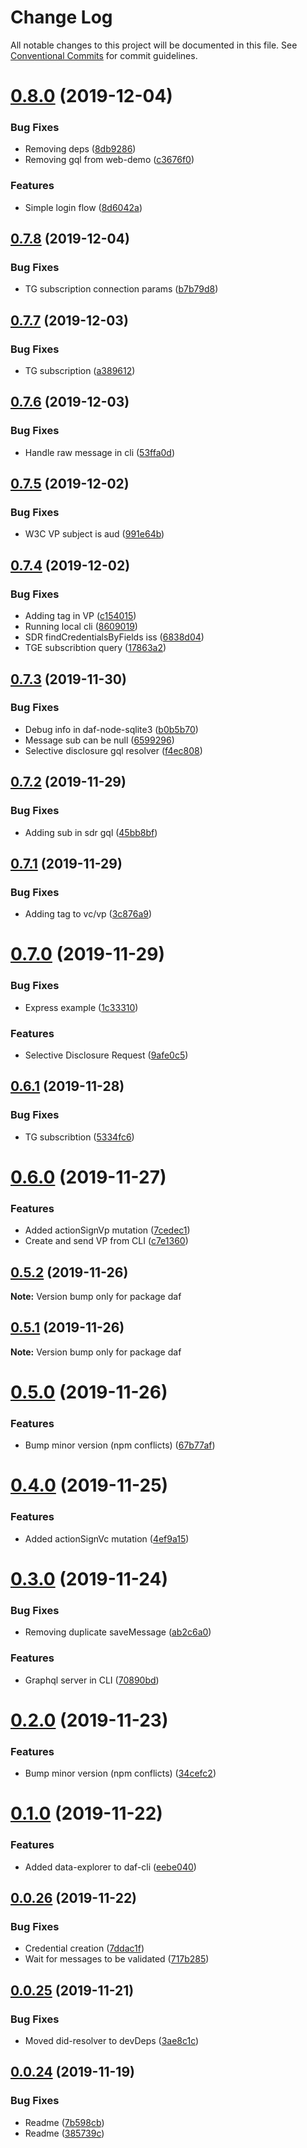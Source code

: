 # Change Log

All notable changes to this project will be documented in this file.
See [Conventional Commits](https://conventionalcommits.org) for commit guidelines.

# [0.8.0](https://github.com/uport-project/daf/compare/v0.7.8...v0.8.0) (2019-12-04)


### Bug Fixes

* Removing deps ([8db9286](https://github.com/uport-project/daf/commit/8db9286b94ac7060035ab75552e2646820326b70))
* Removing gql from web-demo ([c3676f0](https://github.com/uport-project/daf/commit/c3676f0e3913f292b077a4bfaed6d0c70fb5a742))


### Features

* Simple login flow ([8d6042a](https://github.com/uport-project/daf/commit/8d6042aea5f9d35c119c0033d701682f21dfd09a))





## [0.7.8](https://github.com/uport-project/daf/compare/v0.7.7...v0.7.8) (2019-12-04)


### Bug Fixes

* TG subscription connection params ([b7b79d8](https://github.com/uport-project/daf/commit/b7b79d8de874b6010c0017b66b2e775c76c9d514))





## [0.7.7](https://github.com/uport-project/daf/compare/v0.7.6...v0.7.7) (2019-12-03)


### Bug Fixes

* TG subscription ([a389612](https://github.com/uport-project/daf/commit/a38961238af36277cf1cf8316148cb947aa37f6a))





## [0.7.6](https://github.com/uport-project/daf/compare/v0.7.5...v0.7.6) (2019-12-03)


### Bug Fixes

* Handle raw message in cli ([53ffa0d](https://github.com/uport-project/daf/commit/53ffa0d41bc453ce471be81999b93d98fbf16baa))





## [0.7.5](https://github.com/uport-project/daf/compare/v0.7.4...v0.7.5) (2019-12-02)


### Bug Fixes

* W3C VP subject is aud ([991e64b](https://github.com/uport-project/daf/commit/991e64b3189405ddf2c3a43acc15c2ffe652380a))





## [0.7.4](https://github.com/uport-project/daf/compare/v0.7.3...v0.7.4) (2019-12-02)


### Bug Fixes

* Adding tag in VP ([c154015](https://github.com/uport-project/daf/commit/c154015de13a420a685f2115817bef2774a3cb9d))
* Running local cli ([8609019](https://github.com/uport-project/daf/commit/8609019ddc94f3d5fb1d973228740a6ec4e460cc))
* SDR findCredentialsByFields iss ([6838d04](https://github.com/uport-project/daf/commit/6838d04b4c97cf7c11c17f4b8cdfdcebb274161a))
* TGE subscribtion query ([17863a2](https://github.com/uport-project/daf/commit/17863a201edd7f561dab7b1831c8ba45a13abe02))





## [0.7.3](https://github.com/uport-project/daf/compare/v0.7.2...v0.7.3) (2019-11-30)


### Bug Fixes

* Debug info in daf-node-sqlite3 ([b0b5b70](https://github.com/uport-project/daf/commit/b0b5b704bc8ceda994c9ca4b1e369b28192c1af1))
* Message sub can be null ([6599296](https://github.com/uport-project/daf/commit/6599296b2560fddbd63aaa4b45bb920e3fcd0b41))
* Selective disclosure gql resolver ([f4ec808](https://github.com/uport-project/daf/commit/f4ec808cc73fa6096556e0535482611b46c45656))





## [0.7.2](https://github.com/uport-project/daf/compare/v0.7.1...v0.7.2) (2019-11-29)


### Bug Fixes

*  Adding sub in sdr gql ([45bb8bf](https://github.com/uport-project/daf/commit/45bb8bfe0d8ea270e08a0578a8d995d4e04b21c2))





## [0.7.1](https://github.com/uport-project/daf/compare/v0.7.0...v0.7.1) (2019-11-29)


### Bug Fixes

* Adding tag to vc/vp ([3c876a9](https://github.com/uport-project/daf/commit/3c876a9993c4bb48af2c289a095d4a6144a34f12))





# [0.7.0](https://github.com/uport-project/daf/compare/v0.6.1...v0.7.0) (2019-11-29)


### Bug Fixes

* Express example ([1c33310](https://github.com/uport-project/daf/commit/1c333108accc7feaaaba5a7864db12efac626881))


### Features

* Selective Disclosure Request ([9afe0c5](https://github.com/uport-project/daf/commit/9afe0c5a2fae7e3f778fe99ff4f88f44f61d3b94))





## [0.6.1](https://github.com/uport-project/daf/compare/v0.6.0...v0.6.1) (2019-11-28)


### Bug Fixes

* TG subscribtion ([5334fc6](https://github.com/uport-project/daf/commit/5334fc65b8008b3ddd699fa495b2665a4f168a8c))





# [0.6.0](https://github.com/uport-project/daf/compare/v0.5.2...v0.6.0) (2019-11-27)


### Features

* Added actionSignVp mutation ([7cedec1](https://github.com/uport-project/daf/commit/7cedec1d384eeba53012a2cd319c6c0bad0282f6))
* Create and send VP from CLI ([c7e1360](https://github.com/uport-project/daf/commit/c7e1360ad5fb8c788635ad33d084c67feec0f7e6))





## [0.5.2](https://github.com/uport-project/daf/compare/v0.5.1...v0.5.2) (2019-11-26)

**Note:** Version bump only for package daf





## [0.5.1](https://github.com/uport-project/daf/compare/v0.5.0...v0.5.1) (2019-11-26)

**Note:** Version bump only for package daf





# [0.5.0](https://github.com/uport-project/daf/compare/v0.4.0...v0.5.0) (2019-11-26)


### Features

* Bump minor version (npm conflicts) ([67b77af](https://github.com/uport-project/daf/commit/67b77af9c33684a19ed3e34a740c776f0f419d06))





# [0.4.0](https://github.com/uport-project/daf/compare/v0.3.0...v0.4.0) (2019-11-25)


### Features

* Added actionSignVc mutation ([4ef9a15](https://github.com/uport-project/daf/commit/4ef9a15374364b91026f4a0f37ed85dd60c3cb50))





# [0.3.0](https://github.com/uport-project/daf/compare/v0.2.0...v0.3.0) (2019-11-24)


### Bug Fixes

* Removing duplicate saveMessage ([ab2c6a0](https://github.com/uport-project/daf/commit/ab2c6a091e79af4f2d62e3a566bf8fc0059261a6))


### Features

* Graphql server in CLI ([70890bd](https://github.com/uport-project/daf/commit/70890bd6ecf687fee8534312a2888a91552e3a5e))





# [0.2.0](https://github.com/uport-project/daf/compare/v0.1.0...v0.2.0) (2019-11-23)


### Features

* Bump minor version (npm conflicts) ([34cefc2](https://github.com/uport-project/daf/commit/34cefc2370c6b207d4b7d490571c0df0653b1d8f))





# [0.1.0](https://github.com/uport-project/daf/compare/v0.0.26...v0.1.0) (2019-11-22)


### Features

* Added data-explorer to daf-cli ([eebe040](https://github.com/uport-project/daf/commit/eebe040ca4e8017e2e59072047c0f479811b2004))





## [0.0.26](https://github.com/uport-project/daf/compare/v0.0.25...v0.0.26) (2019-11-22)


### Bug Fixes

* Credential creation ([7ddac1f](https://github.com/uport-project/daf/commit/7ddac1f3fe602b1b9de1302f67b55c205f6c688a))
* Wait for messages to be validated ([717b285](https://github.com/uport-project/daf/commit/717b2858b2c96efdfb39f85297f4026585b366be))





## [0.0.25](https://github.com/uport-project/daf/compare/v0.0.24...v0.0.25) (2019-11-21)


### Bug Fixes

* Moved did-resolver to devDeps ([3ae8c1c](https://github.com/uport-project/daf/commit/3ae8c1cec0c0d0b827d627cc181a85935fae2e88))





## [0.0.24](https://github.com/uport-project/daf/compare/v0.0.23...v0.0.24) (2019-11-19)


### Bug Fixes

* Readme ([7b598cb](https://github.com/uport-project/daf/commit/7b598cb398fd2ea001b0ae07c958ed7274df085e))
* Readme ([385739c](https://github.com/uport-project/daf/commit/385739c67da2b18b0b9b0907b51572617264e335))
